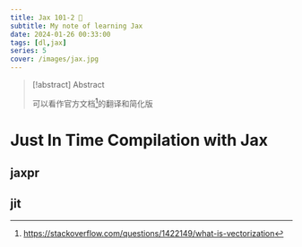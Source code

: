 ```yaml
---
title: Jax 101-2 🤞
subtitle: My note of learning Jax
date: 2024-01-26 00:33:00
tags: [dl,jax]
series: 5
cover: /images/jax.jpg
---
```


> [!abstract] Abstract
>
> 可以看作官方文档[^1]的翻译和简化版


# Just In Time Compilation with Jax

## jaxpr

## jit



[^1]: https://stackoverflow.com/questions/1422149/what-is-vectorization
